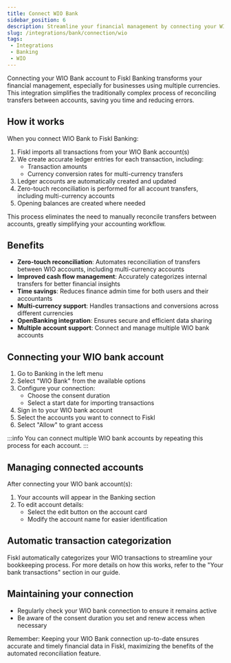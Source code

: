 ```yaml
---
title: Connect WIO Bank
sidebar_position: 6
description: Streamline your financial management by connecting your WIO Bank account to Fiskl
slug: /integrations/bank/connection/wio
tags:
 - Integrations
 - Banking
 - WIO
---
```


Connecting your WIO Bank account to Fiskl Banking transforms your financial management, especially for businesses using multiple currencies. This integration simplifies the traditionally complex process of reconciling transfers between accounts, saving you time and reducing errors.

## How it works

When you connect WIO Bank to Fiskl Banking:

1. Fiskl imports all transactions from your WIO Bank account(s)
2. We create accurate ledger entries for each transaction, including:
   - Transaction amounts
   - Currency conversion rates for multi-currency transfers
3. Ledger accounts are automatically created and updated
4. Zero-touch reconciliation is performed for all account transfers, including multi-currency accounts
5. Opening balances are created where needed

This process eliminates the need to manually reconcile transfers between accounts, greatly simplifying your accounting workflow.

## Benefits

- **Zero-touch reconciliation**: Automates reconciliation of transfers between WIO accounts, including multi-currency accounts
- **Improved cash flow management**: Accurately categorizes internal transfers for better financial insights
- **Time savings**: Reduces finance admin time for both users and their accountants
- **Multi-currency support**: Handles transactions and conversions across different currencies
- **OpenBanking integration**: Ensures secure and efficient data sharing
- **Multiple account support**: Connect and manage multiple WIO bank accounts

## Connecting your WIO bank account

1. Go to Banking in the left menu
2. Select "WIO Bank" from the available options
3. Configure your connection:
   - Choose the consent duration
   - Select a start date for importing transactions
4. Sign in to your WIO bank account
5. Select the accounts you want to connect to Fiskl
6. Select "Allow" to grant access

:::info
You can connect multiple WIO bank accounts by repeating this process for each account.
:::

## Managing connected accounts

After connecting your WIO bank account(s):

1. Your accounts will appear in the Banking section
2. To edit account details:
   - Select the edit button on the account card
   - Modify the account name for easier identification

## Automatic transaction categorization

Fiskl automatically categorizes your WIO transactions to streamline your bookkeeping process. For more details on how this works, refer to the "Your bank transactions" section in our guide.

## Maintaining your connection

- Regularly check your WIO bank connection to ensure it remains active
- Be aware of the consent duration you set and renew access when necessary

Remember: Keeping your WIO Bank connection up-to-date ensures accurate and timely financial data in Fiskl, maximizing the benefits of the automated reconciliation feature.
